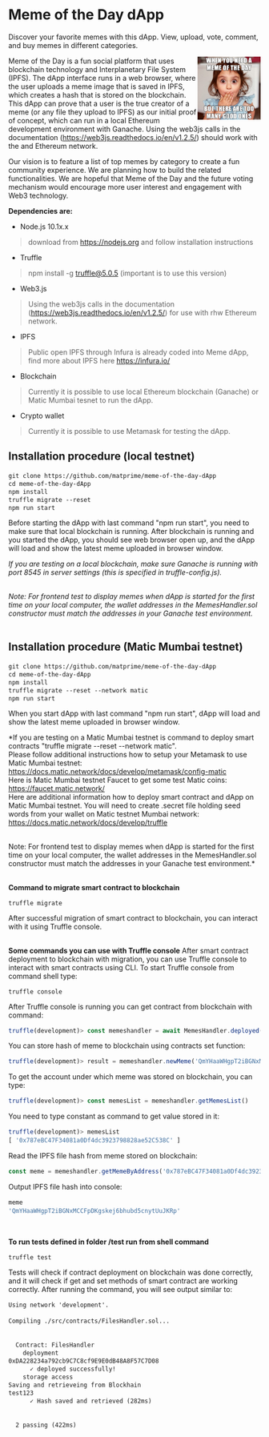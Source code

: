 # Meme of the Day dApp

Discover your favorite memes with this dApp. View, upload, vote, comment, and buy memes in different categories.

<img src="/src/Meme-of-the-Day-dApp-Meme-Final.png" width=25% height=25% align="right">Meme of the Day is a fun social platform that uses blockchain technology and Interplanetary File System (IPFS). The dApp interface runs in a web browser, where the user uploads a meme image that is saved in IPFS, which creates a hash that is stored on the blockchain. This dApp can prove that a user is the true creator of a meme (or any file they upload to IPFS) as our initial proof of concept, which can run in a local Ethereum development environment with Ganache. Using the web3js calls in the documentation (https://web3js.readthedocs.io/en/v1.2.5/) should work with the and Ethereum network.

Our vision is to feature a list of top memes by category to create a fun community experience. We are planning how to build the related functionalities. We are hopeful that Meme of the Day and the future voting mechanism would encourage more user interest and engagement with Web3 technology.


**Dependencies are:**
- Node.js 10.1x.x
> download from https://nodejs.org and follow installation instructions
- Truffle
> npm install -g truffle@5.0.5 (important is to use this version)
- Web3.js
> Using the web3js calls in the documentation 
> (https://web3js.readthedocs.io/en/v1.2.5/) for use with rhw Ethereum network.
- IPFS 
> Public open IPFS through Infura is already coded into Meme dApp, find more about IPFS here
> https://infura.io/
- Blockchain
> Currently it is possible to use local Ethereum blockchain (Ganache) or Matic Mumbai tesnet to run the dApp.
- Crypto wallet
> Currently it is possible to use Metamask for testing the dApp.


## Installation procedure (local testnet)
```shell
git clone https://github.com/matprime/meme-of-the-day-dApp
cd meme-of-the-day-dApp
npm install
truffle migrate --reset
npm run start
```
Before starting the dApp with last command "npm run start", you need to make sure that local blockchain is running. After blockchain is running and you started the dApp, you should see web browser open up, and the dApp will load and show the latest meme uploaded in browser window.

*If you are testing on a local blockchain, make sure Ganache is running with port 8545 in server settings (this is specified in truffle-config.js).<br><br>*

*Note: For frontend test to display memes when dApp is started for the first time on your local computer, the wallet addresses in the MemesHandler.sol constructor must match the addresses in your Ganache test environment.*
<br><br>

## Installation procedure (Matic Mumbai testnet)
```shell
git clone https://github.com/matprime/meme-of-the-day-dApp
cd meme-of-the-day-dApp
npm install
truffle migrate --reset --network matic
npm run start
```
When you start dApp with last command "npm run start", dApp will load and show the latest meme uploaded in browser window.

*If you are testing on a Matic Mumbai testnet is command to deploy smart contracts "truffle migrate --reset --network matic".<br>
Please follow additional instructions how to setup your Metamask to use Matic Mumbai testnet:<br>
https://docs.matic.network/docs/develop/metamask/config-matic<br>
Here is Matic Mumbai testnet Faucet to get some test Matic coins:<br>
https://faucet.matic.network/<br>
Here are additional information how to deploy smart contract and dApp on Matic Mumbai testnet. You will need to create .secret file holding seed words from your wallet on Matic testnet Mumbai network:
https://docs.matic.network/docs/develop/truffle<br><br>

Note: For frontend test to display memes when dApp is started for the first time on your local computer, the wallet addresses in the MemesHandler.sol constructor must match the addresses in your Ganache test environment.*
<br><br>

**Command to migrate smart contract to blockchain**
```shell
truffle migrate
```
After successful migration of smart contract to blockchain, you can interact with it using Truffle console.
<br><br>

**Some commands you can use with Truffle console**
After smart contract deployment to blockchain with migration, you can use Truffle console to interact with smart contracts using CLI. To start Truffle console from command shell type:
```shell
truffle console
```
After Truffle console is running you can get contract from blockchain with command:
```javascript
truffle(development)> const memeshandler = await MemesHandler.deployed()
```
You can store hash of meme to blockchain using contracts set function:
```javascript
truffle(development)> result = memeshandler.newMeme('QmYHaaWHgpT2iBGNxMCCFpDKgskej6bhubd5cnytUuJKRp')
```
To get the account under which meme was stored on blockchain, you can type:
```javascript
truffle(development)> const memesList = memeshandler.getMemesList()
```
You need to type constant as command to get value stored in it:
```javascript
truffle(development)> memesList
[ '0x787eBC47F34081a0Df4dc3923798828ae52C538C' ]
```
Read the IPFS file hash from meme stored on blockchain:
```javascript
const meme = memeshandler.getMemeByAddress('0x787eBC47F34081a0Df4dc3923798828ae52C538C')
```
Output IPFS file hash into console:
```javascript
meme
'QmYHaaWHgpT2iBGNxMCCFpDKgskej6bhubd5cnytUuJKRp'
```
<br>

**To run tests defined in folder /test run from shell command**  
```javascript
truffle test
```
Tests will check if contract deployment on blockchain was done correctly, and it will check if get and set methods of smart contract are working correctly. After running the command, you will see output similar to:
```shell
Using network 'development'.

Compiling ./src/contracts/FilesHandler.sol...


  Contract: FilesHandler
    deployment
0xDA228234a792cb9C7C8cf9E9E0dB48A8F57C7D08
      ✓ deployed successfully!
    storage access
Saving and retrieveing from Blockhain
test123
      ✓ Hash saved and retrieved (282ms)


  2 passing (422ms)

```

